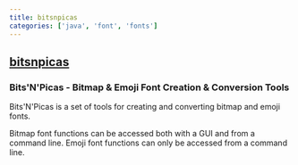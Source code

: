```yaml
---
title: bitsnpicas
categories: ['java', 'font', 'fonts']
---
```

## [bitsnpicas](https://github.com/kreativekorp/bitsnpicas)

### Bits'N'Picas - Bitmap & Emoji Font Creation & Conversion Tools


Bits'N'Picas is a set of tools for creating and converting bitmap and emoji fonts.

Bitmap font functions can be accessed both with a GUI and from a command line. Emoji font functions can only be accessed from a command line.
